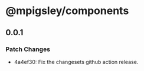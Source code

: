 # @mpigsley/components

## 0.0.1

### Patch Changes

- 4a4ef30: Fix the changesets github action release.

